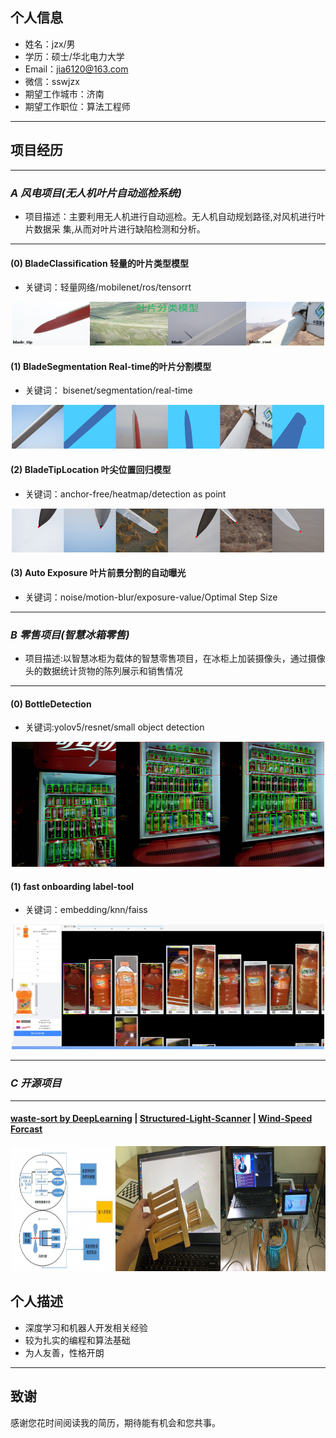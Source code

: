## 个人信息
- 姓名：jzx/男 
- 学历：硕士/华北电力大学
- Email：jia6120@163.com
- 微信：sswjzx
- 期望工作城市：济南
- 期望工作职位：算法工程师 

---

## 项目经历 

---    
### ***A 风电项目(无人机叶片自动巡检系统)***

- 项目描述：主要利用无人机进行自动巡检。无人机自动规划路径,对风机进行叶片数据采
集,从而对叶片进行缺陷检测和分析。

---  
#### **(0) BladeClassification 轻量的叶片类型模型**
- 关键词：轻量网络/mobilenet/ros/tensorrt 
<div align=center><img width="500" height="70" src="./images/blade_classification.jpg"/></div> 

#### **(1) BladeSegmentation Real-time的叶片分割模型**
- 关键词： bisenet/segmentation/real-time
<div align=center><img width="500" height="70" src="./images/blade_segmentation.png"/></div> 

#### **(2) BladeTipLocation 叶尖位置回归模型**
- 关键词：anchor-free/heatmap/detection as point
<div align=center><img width="500" height="70" src="./images/blade_tip_location.png"/></div> 

#### **(3) Auto Exposure 叶片前景分割的自动曝光**
- 关键词：noise/motion-blur/exposure-value/Optimal Step Size
---    

### ***B 零售项目(智慧冰箱零售)***

- 项目描述:以智慧冰柜为载体的智慧零售项目，在冰柜上加装摄像头，通过摄像头的数据统计货物的陈列展示和销售情况

---  
#### **(0) BottleDetection**

- 关键词:yolov5/resnet/small object detection

<div align=center><img width="500" height="200" src="./images/bottle_detection.png"/></div>

#### **(1) fast onboarding label-tool**

- 关键词：embedding/knn/faiss

<div align=center><img width="500" height="200" src="./images/labcluster.png"/></div>

---    

### ***C 开源项目***

--- 
#### **[waste-sort by DeepLearning](https://github.com/jzx-gooner/DL-wastesort)  |   [Structured-Light-Scanner](https://github.com/jzx-gooner/Structured-Light-Scanner) | [Wind-Speed Forcast](https://github.com/jzx-gooner/mypaper)**
<div align=center><img width="600" height="200" src="./images/open.png"/></div>



## 个人描述

- 深度学习和机器人开发相关经验
- 较为扎实的编程和算法基础
- 为人友善，性格开朗
      
---      
## 致谢
感谢您花时间阅读我的简历，期待能有机会和您共事。
